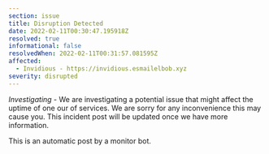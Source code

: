 ```yaml
---
section: issue
title: Disruption Detected
date: 2022-02-11T00:30:47.195918Z
resolved: true
informational: false
resolvedWhen: 2022-02-11T00:31:57.081595Z
affected:
  - Invidious - https://invidious.esmailelbob.xyz
severity: disrupted
---
```

*Investigating* - We are investigating a potential issue that might affect the uptime of one our of services. We are sorry for any inconvenience this may cause you. This incident post will be updated once we have more information.

This is an automatic post by a monitor bot.
        